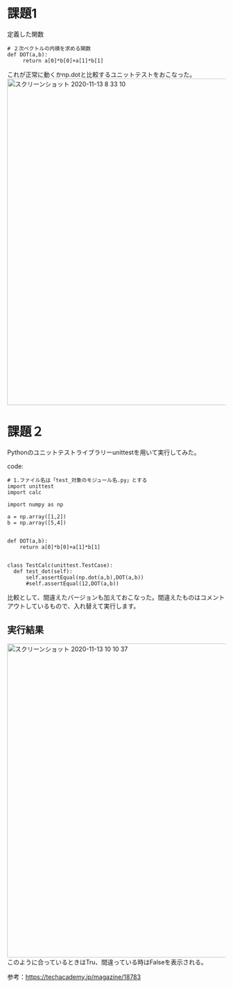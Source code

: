 # 課題1
定義した関数
```
# ２次ベクトルの内積を求める関数
def DOT(a,b):
     return a[0]*b[0]+a[1]*b[1]
```
これが正常に動くかnp.dotと比較するユニットテストをおこなった。
<img width="752" alt="スクリーンショット 2020-11-13 8 33 10" src="https://user-images.githubusercontent.com/54575368/99009214-f4572b00-258a-11eb-88a9-e61a962330a5.png">

# 課題２
Pythonのユニットテストライブラリーunittestを用いて実行してみた。

code:
```
# 1.ファイル名は「test_対象のモジュール名.py」とする
import unittest
import calc

import numpy as np

a = np.array([1,2])
b = np.array([5,4])


def DOT(a,b):
    return a[0]*b[0]+a[1]*b[1]


class TestCalc(unittest.TestCase):
  def test_dot(self):
      self.assertEqual(np.dot(a,b),DOT(a,b))
      #self.assertEqual(12,DOT(a,b))
 ```
 比較として、間違えたバージョンも加えておこなった。間違えたものはコメントアウトしているもので、入れ替えて実行します。
 
## 実行結果

<img width="723" alt="スクリーンショット 2020-11-13 10 10 37" src="https://user-images.githubusercontent.com/54575368/99015503-81ed4780-2598-11eb-9467-155b8d2fe98c.png">
このように合っているときはTru、間違っている時はFalseを表示される。

参考：https://techacademy.jp/magazine/18783

